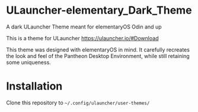 # ULauncher-elementary_Dark_Theme
A dark ULauncher Theme meant for elementaryOS Odin and up

This is a theme for ULauncher https://ulauncher.io/#Download

This theme was designed with elementaryOS in mind. It carefully recreates the look and feel of the Pantheon Desktop Environment, while still retaining some uniqueness.

# Installation
Clone this repository to `~/.config/ulauncher/user-themes/`
